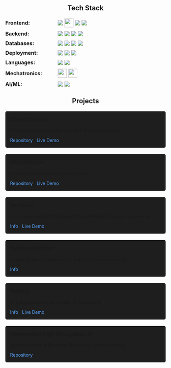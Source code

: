 <!-- Tech Stack Section -->
<h2 style="text-align: center; margin: 20px 0;">Tech Stack</h2>

<div style="display: flex; flex-direction: column; gap: 10px; margin-bottom: 30px;">

  <!-- Frontend Development -->
  <div style="display: flex; align-items: center; gap: 15px;">
    <h3 style="margin: 0; min-width: 150px;">Frontend:</h3>
    <div style="display: flex; flex-wrap: wrap; gap: 5px; align-items: center;">
      <img src="https://img.shields.io/badge/html5-%23E34F26.svg?style=for-the-badge&logo=html5&logoColor=white">
      <img src="https://cdn.glitch.global/9b6e30d1-a1c2-46a0-a831-d48ce809e60a/Bez%20nazwy%20(29).svg?v=1751064656699" height="28">
      <img src="https://img.shields.io/badge/javascript-%23323330.svg?style=for-the-badge&logo=javascript&logoColor=%23F7DF1E">
      <img src="https://img.shields.io/badge/react-%2320232a.svg?style=for-the-badge&logo=react&logoColor=%2361DAFB">
    </div>
  </div>

  <!-- Backend Development -->
  <div style="display: flex; align-items: center; gap: 15px;">
    <h3 style="margin: 0; min-width: 150px;">Backend:</h3>
    <div style="display: flex; flex-wrap: wrap; gap: 5px; align-items: center;">
      <img src="https://img.shields.io/badge/node.js-6DA55F?style=for-the-badge&logo=node.js&logoColor=white">
      <img src="https://img.shields.io/badge/nestjs-%23E0234E.svg?style=for-the-badge&logo=nestjs&logoColor=white">
      <img src="https://img.shields.io/badge/Socket.io-black?style=for-the-badge&logo=socket.io&badgeColor=010101">
      <img src="https://img.shields.io/badge/php-%23777BB4.svg?style=for-the-badge&logo=php&logoColor=white">
    </div>
  </div>

  <!-- Databases -->
  <div style="display: flex; align-items: center; gap: 15px;">
    <h3 style="margin: 0; min-width: 150px;">Databases:</h3>
    <div style="display: flex; flex-wrap: wrap; gap: 5px; align-items: center;">
      <img src="https://img.shields.io/badge/postgres-%23316192.svg?style=for-the-badge&logo=postgresql&logoColor=white">
      <img src="https://img.shields.io/badge/sqlite-%2307405e.svg?style=for-the-badge&logo=sqlite&logoColor=white">
      <img src="https://img.shields.io/badge/mysql-4479A1.svg?style=for-the-badge&logo=mysql&logoColor=white">
      <img src="https://img.shields.io/badge/MongoDB-%234ea94b.svg?style=for-the-badge&logo=mongodb&logoColor=white">
    </div>
  </div>

  <!-- Deployment Platforms -->
  <div style="display: flex; align-items: center; gap: 15px;">
    <h3 style="margin: 0; min-width: 150px;">Deployment:</h3>
    <div style="display: flex; flex-wrap: wrap; gap: 5px; align-items: center;">
      <img src="https://img.shields.io/badge/Render-%46E3B7.svg?style=for-the-badge&logo=render&logoColor=white">
      <img src="https://img.shields.io/badge/heroku-%23430098.svg?style=for-the-badge&logo=heroku&logoColor=white">
      <img src="https://img.shields.io/badge/glitch-%233333FF.svg?style=for-the-badge&logo=glitch&logoColor=white">
    </div>
  </div>

  <!-- Programming Languages -->
  <div style="display: flex; align-items: center; gap: 15px;">
    <h3 style="margin: 0; min-width: 150px;">Languages:</h3>
    <div style="display: flex; flex-wrap: wrap; gap: 5px; align-items: center;">
      <img src="https://img.shields.io/badge/c++-%2300599C.svg?style=for-the-badge&logo=c%2B%2B&logoColor=white">
      <img src="https://img.shields.io/badge/python-3670A0?style=for-the-badge&logo=python&logoColor=ffdd54">
    </div>
  </div>

  <!-- Mechatronics -->
  <div style="display: flex; align-items: center; gap: 15px;">
    <h3 style="margin: 0; min-width: 150px;">Mechatronics:</h3>
    <div style="display: flex; flex-wrap: wrap; gap: 5px; align-items: center;">
      <img src="https://cdn.glitch.global/9b6e30d1-a1c2-46a0-a831-d48ce809e60a/Bez%20nazwy%20(6).svg?v=1751056282125" height="28">
      <img src="https://cdn.glitch.global/9b6e30d1-a1c2-46a0-a831-d48ce809e60a/Bez%20nazwy%20(3)%20(1).svg?v=1751054088008" height="28">
    </div>
  </div>

  <!-- AI/Machine Learning -->
  <div style="display: flex; align-items: center; gap: 15px;">
    <h3 style="margin: 0; min-width: 150px;">AI/ML:</h3>
    <div style="display: flex; flex-wrap: wrap; gap: 5px; align-items: center;">
      <img src="https://img.shields.io/badge/TensorFlow-%23FF6F00.svg?style=for-the-badge&logo=TensorFlow&logoColor=white">
      <img src="https://img.shields.io/badge/PyTorch-%23EE4C2C.svg?style=for-the-badge&logo=PyTorch&logoColor=white">
    </div>
  </div>

</div>

<!-- Projects Section -->
<h2 style="text-align: center; margin-bottom: 20px;">Projects</h2>

<div style="display: grid; grid-template-columns: repeat(auto-fit, minmax(300px, 1fr)); gap: 20px;">

  <!-- CipherConnect -->
  <div style="background: #1e1e1e; padding: 15px; border-radius: 5px;">
    <h3 style="margin-top: 0;">CipherConnect</h3>
    <p>A secure messaging app with end-to-end encryption.</p>
    <div>
      <a href="https://github.com/arturr0/CipherConnect-WebSocket" target="_blank" style="color: #58a6ff; text-decoration: none;">Repository</a> | 
      <a href="https://cipherconnect.onrender.com" target="_blank" style="color: #58a6ff; text-decoration: none;">Live Demo</a>
    </div>
  </div>

  <!-- MovieRanker -->
  <div style="background: #1e1e1e; padding: 15px; border-radius: 5px;">
    <h3 style="margin-top: 0;">MovieRanker</h3>
    <p>A web app to rank and review movies.</p>
    <div>
      <a href="https://github.com/arturr0/MovieRanker" target="_blank" style="color: #58a6ff; text-decoration: none;">Repository</a> | 
      <a href="https://movieranker-gavh.onrender.com" target="_blank" style="color: #58a6ff; text-decoration: none;">Live Demo</a>
    </div>
  </div>

  <!-- SealScan -->
  <div style="background: #1e1e1e; padding: 15px; border-radius: 5px;">
    <h3 style="margin-top: 0;">SealScan</h3>
    <p>An AI-powered app that detects and identifies O-rings in real-time.</p>
    <div>
      <a href="https://github.com/arturr0/oring-recognition-vite" target="_blank" style="color: #58a6ff; text-decoration: none;">Info</a> | 
      <a href="https://oring-recognition-vite.onrender.com" target="_blank" style="color: #58a6ff; text-decoration: none;">Live Demo</a>
    </div>
  </div>

  <!-- AudiobookFinder -->
  <div style="background: #1e1e1e; padding: 15px; border-radius: 5px;">
    <h3 style="margin-top: 0;">AudiobookFinder</h3>
    <p>A Node.js tool for discovering public domain audiobooks.</p>
    <div>
      <a href="https://github.com/arturr0/audiobook-finder" target="_blank" style="color: #58a6ff; text-decoration: none;">Info</a>
    </div>
  </div>

  <!-- AItillery -->
  <div style="background: #1e1e1e; padding: 15px; border-radius: 5px;">
    <h3 style="margin-top: 0;">AItillery</h3>
    <p>A multiplayer tank game with AI opponents.</p>
    <div>
      <a href="https://github.com/arturr0/ai-tillery" target="_blank" style="color: #58a6ff; text-decoration: none;">Info</a> | 
      <a href="https://oring-recognition-vite.onrender.com" target="_blank" style="color: #58a6ff; text-decoration: none;">Live Demo</a>
    </div>
  </div>

  <!-- Handwritten Digit Recognition AI -->
  <div style="background: #1e1e1e; padding: 15px; border-radius: 5px;">
    <h3 style="margin-top: 0;">Handwritten Digit Recognition AI</h3>
    <p>Browser-based digit recognition using neural networks.</p>
    <div>
      <a href="https://github.com/arturr0/HWR" target="_blank" style="color: #58a6ff; text-decoration: none;">Repository</a>
    </div>
  </div>
</div>
